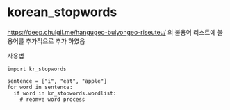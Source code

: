 # korean_stopwords

https://deep.chulgil.me/hangugeo-bulyongeo-riseuteu/ 
의 불용어 리스트에 불용어를 추가적으로 추가 하였음

사용법

```
import kr_stopwords

sentence = ["i", "eat", "apple"]
for word in sentence:
  if word in kr_stopwords.wordlist:
    # reomve word process
```
